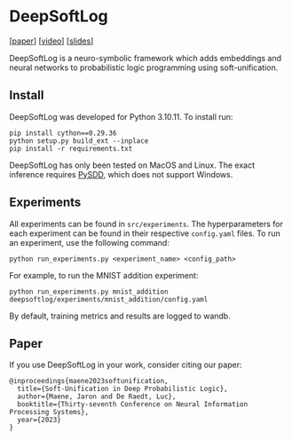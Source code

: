 # DeepSoftLog

[[paper](https://openreview.net/pdf?id=s86M8naPSv)] [[video](https://youtu.be/3yQbcer-suA)] [[slides](https://neurips.cc/media/neurips-2023/Slides/70284.pdf)]

DeepSoftLog is a neuro-symbolic framework which adds embeddings and neural networks to probabilistic logic programming using soft-unification.


## Install

DeepSoftLog was developed for Python 3.10.11. To install run:
```shell
pip install cython==0.29.36
python setup.py build_ext --inplace
pip install -r requirements.txt
```

DeepSoftLog has only been tested on MacOS and Linux. The exact inference requires [PySDD](https://github.com/wannesm/PySDD), which does not support Windows.

## Experiments

All experiments can be found in `src/experiments`. The hyperparameters for each experiment can be found in their respective `config.yaml` files. 
To run an experiment, use the following command:
```shell
python run_experiments.py <experiment_name> <config_path>
```
For example, to run the MNIST addition experiment:
```shell
python run_experiments.py mnist_addition deepsoftlog/experiments/mnist_addition/config.yaml
```

By default, training metrics and results are logged to wandb.

## Paper

If you use DeepSoftLog in your work, consider citing our paper:

```
@inproceedings{maene2023softunification,
  title={Soft-Unification in Deep Probabilistic Logic},
  author={Maene, Jaron and De Raedt, Luc},
  booktitle={Thirty-seventh Conference on Neural Information Processing Systems},
  year={2023}
}
```
